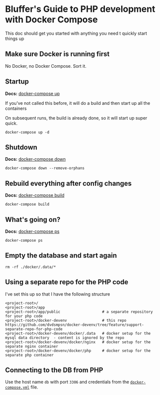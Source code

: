 # Bluffer's Guide to PHP development with Docker Compose

This doc should get you started with anything you need t quickly start things up

## Make sure Docker is running first

No Docker, no Docker Compose. Sort it.

## Startup

**Docs:** [docker-compose up](https://docs.docker.com/compose/reference/up/)

If you've not called this before, it will do a build and then start up all the containers

On subsequent runs, the build is already done, so it will start up super quick.


	docker-compose up -d

## Shutdown

**Docs:** [docker-compose down](https://docs.docker.com/compose/reference/down/)

	docker-compose down --remove-orphans

## Rebuild everything after config changes

**Docs:** [docker-compose build](https://docs.docker.com/compose/reference/build/)

	docker-compose build


## What's going on?

**Docs:** [docker-compose ps](https://docs.docker.com/compose/reference/ps/)

	docker-compose ps

## Empty the database and start again

	rm -rf ./docker/.data/*


## Using a separate repo for the PHP code

I've set this up so that I have the following structure

	<project-root>/
	<project-root>/app
	<project-root>/app/public                   # a separate repository for your php code
	<project-root>/docker-devenv                # this repo https://github.com/dvdsmpsn/docker-devenv/tree/feature/support-separate-repo-for-php-code
	<project-root>/docker-devenv/docker/.data   # docker setup for the mysql data directory  - content is ignored by the repo
	<project-root>/docker-devenv/docker/nginx   # docker setup for the separate nginx container
	<project-root>/docker-devenv/docker/php     # docker setup for the separate php container

## Connecting to the DB from PHP

Use the host name `db` with port `3306` and credentials from the [`docker-compose.yml`](docker-compose.yml) file.
